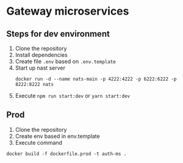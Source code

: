 # Gateway microservices

## Steps for dev environment

1. Clone the repository
2. Install dependencies
3. Create file `.env` based on `.env.template`
4. Start up nast server
    ```
    docker run -d --name nats-main -p 4222:4222 -p 6222:6222 -p 8222:8222 nats
    ```
5. Execute `npm run start:dev` or `yarn start:dev`

## Prod

1. Clone the repository
2. Create env based in env.template
3. Execute command
```
docker build -f dockerfile.prod -t auth-ms .
```